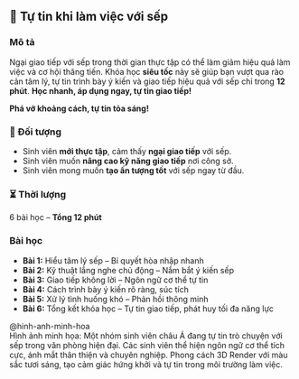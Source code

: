 ## 📌 Tự tin khi làm việc với sếp

### Mô tả  
Ngại giao tiếp với sếp trong thời gian thực tập có thể làm giảm hiệu quả làm việc và cơ hội thăng tiến. Khóa học **siêu tốc** này sẽ giúp bạn vượt qua rào cản tâm lý, tự tin trình bày ý kiến và giao tiếp hiệu quả với sếp chỉ trong **12 phút**. **Học nhanh, áp dụng ngay, tự tin giao tiếp!**

**Phá vỡ khoảng cách, tự tin tỏa sáng!**

### 🎯 Đối tượng  
- Sinh viên **mới thực tập**, cảm thấy **ngại giao tiếp** với sếp.  
- Sinh viên muốn **nâng cao kỹ năng giao tiếp** nơi công sở.  
- Sinh viên mong muốn **tạo ấn tượng tốt** với sếp ngay từ đầu.  

### ⏳ Thời lượng  
6 bài học – **Tổng 12 phút**

### Bài học  
- **Bài 1:** Hiểu tâm lý sếp – Bí quyết hòa nhập nhanh  
- **Bài 2:** Kỹ thuật lắng nghe chủ động – Nắm bắt ý kiến sếp  
- **Bài 3:** Giao tiếp không lời – Ngôn ngữ cơ thể tự tin  
- **Bài 4:** Cách trình bày ý kiến rõ ràng, súc tích  
- **Bài 5:** Xử lý tình huống khó – Phản hồi thông minh  
- **Bài 6:** Tổng kết khóa học – Tự tin giao tiếp, phát huy tối đa năng lực

@hinh-anh-minh-hoa  
Hình ảnh minh họa: Một nhóm sinh viên châu Á đang tự tin trò chuyện với sếp trong văn phòng hiện đại. Các sinh viên thể hiện ngôn ngữ cơ thể tích cực, ánh mắt thân thiện và chuyên nghiệp. Phong cách 3D Render với màu sắc tươi sáng, tạo cảm giác hứng khởi và tự tin trong môi trường làm việc.